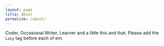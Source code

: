 ```yaml
---
layout: page
title: About
permalink: /about/
---
```


Coder, Occasional Writer, Learner and a little this and that. Please add the `Lazy` tag before each of em.